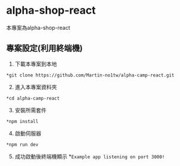# alpha-shop-react
本專案為alpha-shop-react

## 專案設定(利用終端機)
1. 下載本專案到本地
```
*git clone https://github.com/Martin-no1tw/alpha-camp-react.git
```
2. 進入本專案資料夾
```
*cd alpha-camp-react
```
3. 安裝所需套件
```
*npm install
```
4. 啟動伺服器
```
*npm run dev
```
5. 成功啟動後終端機顯示
*`Example app listening on port 3000!`
